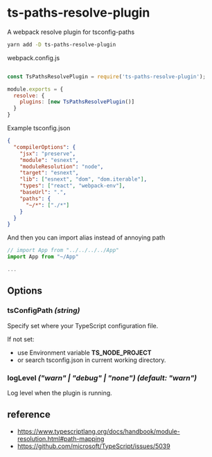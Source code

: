 # ts-paths-resolve-plugin

A webpack resolve plugin for tsconfig-paths

```sh
yarn add -D ts-paths-resolve-plugin
```

webpack.config.js

```js

const TsPathsResolvePlugin = require('ts-paths-resolve-plugin');

module.exports = {
  resolve: {
    plugins: [new TsPathsResolvePlugin()]
  }
}
```

Example tsconfig.json

```json
{
  "compilerOptions": {
    "jsx": "preserve",
    "module": "esnext",
    "moduleResolution": "node",
    "target": "esnext",
    "lib": ["esnext", "dom", "dom.iterable"],
    "types": ["react", "webpack-env"],
    "baseUrl": ".",
    "paths": {
      "~/*": ["./*"]
    }
  }
}

```

And then you can import alias instead of annoying path

```js
// import App from "../../../../App"
import App from "~/App"

...

```

## Options

### tsConfigPath _(string)_

Specify set where your TypeScript configuration file.

If not set:

- use Environment variable **TS_NODE_PROJECT**
- or search tsconfig.json in current working directory.

### logLevel _("warn" | "debug" | "none") (default: "warn")_

Log level when the plugin is running.

## reference

- https://www.typescriptlang.org/docs/handbook/module-resolution.html#path-mapping
- https://github.com/microsoft/TypeScript/issues/5039
